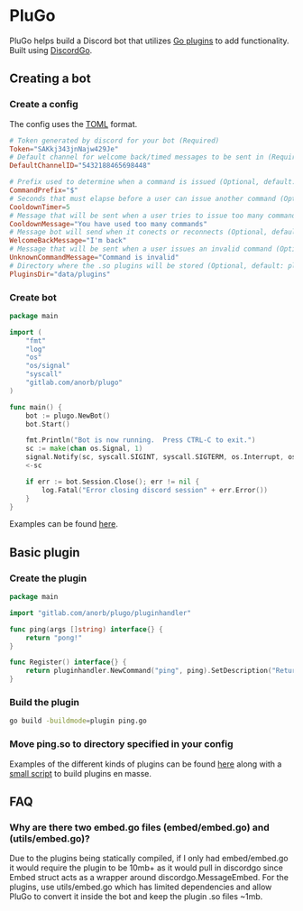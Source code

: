 # PluGo
PluGo helps build a Discord bot that utilizes [Go plugins](https://golang.org/pkg/plugin/) to add functionality. Built using [DiscordGo](https://github.com/bwmarrin/discordgo).

## Creating a bot
### Create a config
The config uses the [TOML](https://github.com/toml-lang/toml) format.
```toml
# Token generated by discord for your bot (Required)
Token="SAKkj343jnNajw429Je"
# Default channel for welcome back/timed messages to be sent in (Required)
DefaultChannelID="5432188465698448"

# Prefix used to determine when a command is issued (Optional, default: !)
CommandPrefix="$"
# Seconds that must elapse before a user can issue another command (Optional, default: 10)
CooldownTimer=5
# Message that will be sent when a user tries to issue too many commands in a short time (Optional, default: Too many commands at once!)
CooldownMessage="You have used too many commands"
# Message bot will send when it conects or reconnects (Optional, default: I'm back!)
WelcomeBackMessage="I'm back"
# Message that will be sent when a user issues an invalid command (Optional, default: Invalid command!)
UnknownCommandMessage="Command is invalid"
# Directory where the .so plugins will be stored (Optional, default: plugins)
PluginsDir="data/plugins"
```
### Create bot
```go
package main

import (
	"fmt"
	"log"
	"os"
	"os/signal"
	"syscall"
	"gitlab.com/anorb/plugo"
)

func main() {
	bot := plugo.NewBot()
	bot.Start()

	fmt.Println("Bot is now running.  Press CTRL-C to exit.")
	sc := make(chan os.Signal, 1)
	signal.Notify(sc, syscall.SIGINT, syscall.SIGTERM, os.Interrupt, os.Kill)
	<-sc

	if err := bot.Session.Close(); err != nil {
		log.Fatal("Error closing discord session" + err.Error())
	}
}
```
Examples can be found [here](https://gitlab.com/anorb/plugo/tree/master/examples/bot).

## Basic plugin
### Create the plugin
```go
package main

import "gitlab.com/anorb/plugo/pluginhandler"

func ping(args []string) interface{} {
	return "pong!"
}

func Register() interface{} {
	return pluginhandler.NewCommand("ping", ping).SetDescription("Returns ping on !pong command")
}
```
### Build the plugin
```sh
go build -buildmode=plugin ping.go
```
### Move ping.so to directory specified in your config

Examples of the different kinds of plugins can be found [here](https://gitlab.com/anorb/plugo/tree/master/examples/plugins) along with a [small script](https://gitlab.com/anorb/plugo/blob/master/examples/plugins/build.sh) to build plugins en masse.

## FAQ

### Why are there two embed.go files (embed/embed.go) and (utils/embed.go)?

Due to the plugins being statically compiled, if I only had embed/embed.go it would require the plugin to be 10mb+ as it would pull in discordgo since Embed struct acts as a wrapper around discordgo.MessageEmbed. For the plugins, use utils/embed.go which has limited dependencies and allow PluGo to convert it inside the bot and keep the plugin .so files ~1mb.
